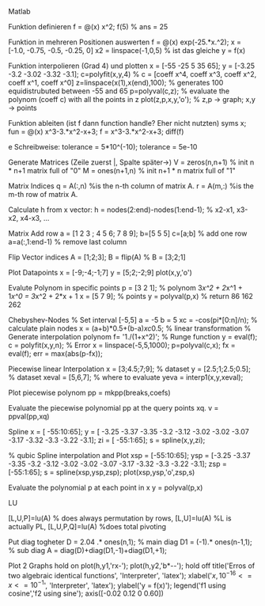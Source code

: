 Matlab

Funktion definieren
f = @(x) x^2;
f(5) % ans = 25

Funktion in mehreren Positionen auswerten
f = @(x) exp(-25.*x.^2);
x = [-1.0, -0.75, -0.5, -0.25, 0]
x2 = linspace(-1,0,5) % ist das gleiche
y = f(x)

Funktion interpolieren (Grad 4) und plotten
x = [-55 -25 5 35 65];
y = [-3.25 -3.2 -3.02 -3.32 -3.1];
c=polyfit(x,y,4) 			% c = [coeff x^4, coeff x^3, coeff x^2, coeff x^1, coeff x^0]
z=linspace(x(1),x(end),100); 		% generates 100 equidistrubuted between -55 and 65
p=polyval(c,z); 			% evaluate the polynom (coeff c) with all the points in z
plot(z,p,x,y,'o'); 			% z,p -> graph; x,y -> points

Funktion ableiten (ist f dann function handle? Eher nicht nutzten)
syms x;
fun = @(x) x^3-3.*x^2-x+3;
f = x^3-3.*x^2-x+3;
diff(f)

e Schreibweise:
tolerance = 5*10^(-10);
tolerance = 5e-10

Generate Matrices (Zeile zuerst |, Spalte später->)
V = zeros(n,n+1) % init n * n+1 matrix full of "0"
M = ones(n+1,n)  % init n+1 * n matrix full of "1"

Matrix Indices
q = A(:,n) %is the n-th column of matrix A.
r = A(m,:) %is the m-th row of matrix A.

Calculate h from x vector:
h = nodes(2:end)-nodes(1:end-1); % x2-x1, x3-x2, x4-x3, ...

Matrix Add row
a = [1 2 3 ; 4 5 6; 7 8 9];
b=[5 5 5]
c=[a;b] % add one row
a=a(:,1:end-1) % remove last column

Flip Vector indices
A = [1;2;3];
B = flip(A) % B = [3;2;1]

Plot Datapoints
x = [-9;-4;-1;7]
y = [5;2;-2;9]
plot(x,y,'o')

Evalute Polynom in specific points
p = [3 2 1]; % polynom 3*x^2 + 2*x^1 + 1*x^0 = 3*x^2 + 2*x + 1
x = [5 7 9]; % points
y = polyval(p,x)
% return 86   162   262

Chebyshev-Nodes
% Set interval [-5,5]
a = -5
b = 5
xc = -cos(pi*[0:n]/n); % calculate plain nodes
x = (a+b)*0.5+(b-a)*xc*0.5; % linear transformation
% Generate interpolation polynom
f= '1./(1+x^2)'; % Runge function
y = eval(f);
c = polyfit(x,y,n);
% Error
x = linspace(-5,5,1000);
p=polyval(c,x);
fx = eval(f);
err = max(abs(p-fx));

Piecewise linear Interpolation
x = [3;4.5;7;9];    % dataset
y = [2.5;1;2.5;0.5];    % dataset
xeval = [5,6,7]; % where to evaluate
yeva = interp1(x,y,xeval);

Plot piecewise polynom
pp = mkpp(breaks,coefs)

Evaluate the piecewise polynomial pp at the query points xq.
v = ppval(pp,xq)

Spline
x = [ -55:10:65];
y = [ -3.25 -3.37 -3.35 -3.2 -3.12 -3.02 -3.02 -3.07 -3.17 -3.32 -3.3 -3.22 -3.1];
zi = [ -55:1:65];
s = spline(x,y,zi);


% qubic Spline interpolation and Plot
xsp = [-55:10:65];
ysp = [-3.25 -3.37 -3.35 -3.2 -3.12 -3.02 -3.02 -3.07 -3.17 -3.32 -3.3 -3.22 -3.1];
zsp = [-55:1:65];
s = spline(xsp,ysp,zsp);
plot(xsp,ysp,'o',zsp,s)


Evaluate the polynomial p at each point in x
y = polyval(p,x)

LU

[L,U,P]=lu(A) % does always permutation by rows,
[L,U]=lu(A) %L is actually PL,
[L,U,P,Q]=lu(A) %does total pivoting


Put diag togheter
D = 2.04 .* ones(n,1); % main diag
D1 = (-1).* ones(n-1,1); % sub diag
A = diag(D)+diag(D1,-1)+diag(D1,+1);


Plot 2 Graphs
hold on
plot(h,y1,'rx-');
plot(h,y2,'b*--');
hold off
title('Erros of two algebraic identical functions', 'Interpreter', 'latex');
xlabel('$x, 10^{-16}<=x<=10^{-1}$', 'Interpreter', 'latex');
ylabel('y = f(x)');
legend('f1 using cosine','f2 using sine');
axis([-0.02 0.12 0 0.60])


